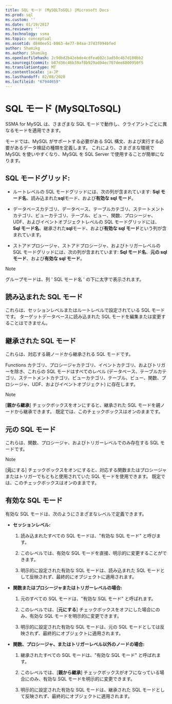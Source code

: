 ```yaml
---
title: SQL モード (MySQLToSQL) |Microsoft Docs
ms.prod: sql
ms.custom: ''
ms.date: 01/19/2017
ms.reviewer: ''
ms.technology: ssma
ms.topic: conceptual
ms.assetid: d840ee51-b863-4e77-84aa-37d3f094bfed
author: Shamikg
ms.author: Shamikg
ms.openlocfilehash: 2c9dbd2b42ebde4cdfea602c3ad50c4b7d100bb2
ms.sourcegitcommit: b87d36c46b39af8b929ad94ec707dee8800950f5
ms.translationtype: MT
ms.contentlocale: ja-JP
ms.lasthandoff: 02/08/2020
ms.locfileid: "67944659"
---
```

# <a name="sql-modes-mysqltosql"></a>SQL モード (MySQLToSQL)
SSMA for MySQL は、さまざまな SQL モードで動作し、クライアントごとに異なるモードを適用できます。  
  
モードでは、MySQL がサポートする必要がある SQL 構文、および実行する必要があるデータ検証の種類を定義します。 これにより、さまざまな環境で MySQL を使いやすくなり、MySQL を SQL Server で使用することが簡単になります。  
  
## <a name="sql-modes-grid"></a>SQL モードグリッド:  
  
-   ルートレベルの SQL モードグリッドには、次の列が含まれています: **Sql モード名**、読み込まれた**sql**モード、および**有効な sql モード**。  
  
-   データベースカテゴリ、データベース、テーブルカテゴリ、ステートメントカテゴリ、ビューカテゴリ、テーブル、ビュー、関数、プロシージャ、UDF、およびイベントオブジェクトレベルの SQL モードグリッドには、 **Sql モード名**、継承された**sql**モード、および**有効な sql モード**という列が含まれています。  
  
-   ストアドプロシージャ、ストアドプロシージャ、およびトリガーレベルの SQL モードグリッドには、次の列が含まれています: **Sql モード名**、**元の sql モード**、および**有効な sql モード**。  
  
> [!NOTE]  
> グループモードは、列 ' SQL モード名 ' の下に太字で表示されます。  
  
## <a name="loaded-sql-modes"></a>読み込まれた SQL モード  
これらは、セッションレベルまたはルートレベルで設定されている SQL モードです。 ターゲットデータベースに読み込まれた SQL モードを編集または変更することはできません。  
  
## <a name="inherited-sql-modes"></a>継承された SQL モード  
これらは、対応する親ノードから継承される SQL モードです。  
  
Functions カテゴリ、プロシージャカテゴリ、イベントカテゴリ、およびトリガーを除き、これらの SQL モードはすべてのレベル (データベース、テーブルカテゴリ、ステートメントカテゴリ、ビューカテゴリ、テーブル、ビュー、関数、プロシージャ、UDF、およびイベントオブジェクト) に存在します。  
  
> [!NOTE]  
> [**親から継承**] チェックボックスをオンにすると、継承された SQL モードを親ノードから継承できます。 既定では、このチェックボックスはオンのままです。  
  
## <a name="original-sql-modes"></a>元の SQL モード  
これらは、関数、プロシージャ、およびトリガーレベルでのみ存在する SQL モードです。  
  
> [!NOTE]  
> [**元**にする] チェックボックスをオンにすると、対応する関数またはプロシージャまたはトリガーでもともと使用されていた SQL モードを使用できます。 既定では、このチェックボックスはオンのままです。  
  
## <a name="effective-sql-modes"></a>有効な SQL モード  
有効な SQL モードは、次のようにさまざまなレベルで定義できます。  
  
-   **セッションレベル:**  
  
    1.  読み込まれたすべての SQL モードは、"有効な SQL モード" と呼びます。  
  
    2.  このレベルでは、有効な SQL モードを直接、明示的に変更することができます。  
  
    3.  明示的に設定された有効な SQL モードは、読み込まれた SQL モードとして反映されず、最終的にオブジェクトに適用されます。  
  
-   **関数またはプロシージャまたはトリガーレベルの場合:**  
  
    1.  元のすべての SQL モードは、"有効な SQL モード" と呼ばれます。  
  
    2.  このレベルでは、[**元にする**] チェックボックスをオフにした場合にのみ、有効な SQL モードを明示的に変更できます。  
  
    3.  明示的に設定された有効な SQL モードは、元の SQL モードとしては反映されず、最終的にオブジェクトに適用されます。  
  
-   **関数、プロシージャ、またはトリガーレベル以外のノードの場合:**  
  
    1.  継承されたすべての SQL モードは、"有効な SQL モード" と呼ばれます。  
  
    2.  このレベルでは、[**親から継承**] チェックボックスがオフになっている場合にのみ、有効な SQL モードを明示的に変更できます。  
  
    3.  明示的に設定された有効な SQL モードは、継承された SQL モードとして反映されず、最終的にオブジェクトに適用されます。  
  

